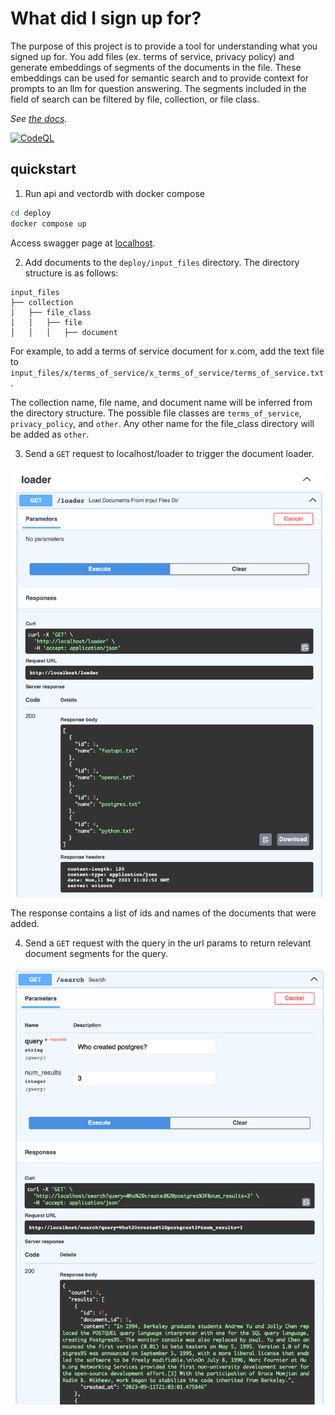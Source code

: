 # What did I sign up for?

The purpose of this project is to provide a tool for understanding what you signed up for. You add files (ex. terms of service, privacy policy) and generate embeddings of segments of the documents in the file. These embeddings can be used for semantic search and to provide context for prompts to an llm for question answering. The segments included in the field of search can be filtered by file, collection, or file class. 

*See [the docs](./docs/index.md).*

[![CodeQL](https://github.com/danfred360/what_did_i_sign_up_for/actions/workflows/github-code-scanning/codeql/badge.svg)](https://github.com/danfred360/what_did_i_sign_up_for/actions/workflows/github-code-scanning/codeql)

## quickstart
1. Run api and vectordb with docker compose
```bash
cd deploy
docker compose up
```
Access swagger page at [localhost](http://localhost).

2. Add documents to the `deploy/input_files` directory. The directory structure is as follows:
```
input_files
├── collection
│   ├── file_class
│   │   ├── file
│   │   │   ├── document
```
For example, to add a terms of service document for x.com, add the text file to `input_files/x/terms_of_service/x_terms_of_service/terms_of_service.txt`.

The collection name, file name, and document name will be inferred from the directory structure. The possible file classes are `terms_of_service`, `privacy_policy`, and `other`. Any other name for the file_class directory will be added as `other`.

3. Send a `GET` request to localhost/loader to trigger the document loader.

![loader](./docs/.assets/loader-swagger.png)

The response contains a list of ids and names of the documents that were added.

4. Send a `GET` request with the query in the url params to return relevant document segments for the query.

![search](./docs/.assets/search-swagger.png)